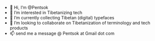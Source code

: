 - 👋 Hi, I’m @Pentsok
- 👀 I’m interested in Tibetanizing tech 
- 🌱 I’m currently collecting Tibetan (digital) typefaces 
- 💞️ I’m looking to collaborate on Tibetanization of terminology and tech products 
- 📫 send me a message @ Pentsok at Gmail dot com

<!---
Pentsok/Pentsok is a ✨ special ✨ repository because its `README.md` (this file) appears on your GitHub profile.
You can click the Preview link to take a look at your changes.
--->
